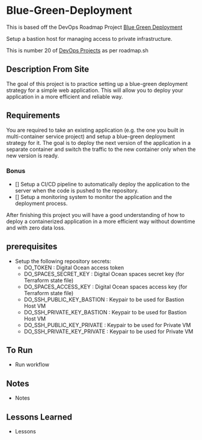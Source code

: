 # Blue-Green-Deployment

This is based off the DevOps Roadmap Project [Blue Green Deployment](https://roadmap.sh/projects/blue-green-deployment)

Setup a bastion host for managing access to private infrastructure. 

This is number 20 of [DevOps Projects](https://roadmap.sh/devops/projects) as per roadmap.sh

## Description From Site 

The goal of this project is to practice setting up a blue-green deployment strategy for a simple web application. This will allow you to deploy your application in a more efficient and reliable way.

## Requirements

You are required to take an existing application (e.g. the one you built in multi-container service project) and setup a blue-green deployment strategy for it. The goal is to deploy the next version of the application in a separate container and switch the traffic to the new container only when the new version is ready.

### Bonus 

- [] Setup a CI/CD pipeline to automatically deploy the application to the server when the code is pushed to the repository.
- [] Setup a monitoring system to monitor the application and the deployment process.

After finishing this project you will have a good understanding of how to deploy a containerized application in a more efficient way without downtime and with zero data loss.

## prerequisites

- Setup the following repository secrets:
    - DO_TOKEN : Digital Ocean access token
    - DO_SPACES_SECRET_KEY : Digital Ocean spaces secret key (for Terraform state file)
    - DO_SPACES_ACCESS_KEY : Digital Ocean spaces access key (for Terraform state file)
    - DO_SSH_PUBLIC_KEY_BASTION : Keypair to be used for Bastion Host VM 
    - DO_SSH_PRIVATE_KEY_BASTION : Keypair to be used for Bastion Host VM
    - DO_SSH_PUBLIC_KEY_PRIVATE : Keypair to be used for Private VM 
    - DO_SSH_PRIVATE_KEY_PRIVATE : Keypair to be used for Private VM

## To Run  

- Run workflow 


## Notes 

- Notes
## Lessons Learned

- Lessons